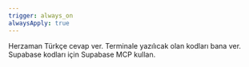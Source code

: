 ```yaml
---
trigger: always_on
alwaysApply: true
---
```


Herzaman Türkçe cevap ver.
Terminale yazılıcak olan kodları bana ver.
Supabase kodları için Supabase MCP kullan.
